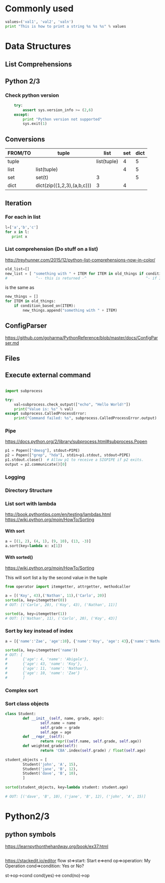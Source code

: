 # Commonly used
```python
values=('val1', 'val2', 'valn')
print "This is how to print a string %s %s %s" % values
```

# Data Structures
## List Comprehensions

## Python 2/3
### Check python version
```python
    try:
        assert sys.version_info >= (2,6)
    except:
        print "Python version not supported"
        sys.exit(1)
```

## Conversions
| FROM/TO | tuple                      | list        | set | dict |
| ------- | -------------------------- | ----------- | --- | --- |
| tuple   |                            | list(tuple) | 4 | 5 |
| list    | list(tuple)                |             | 4 | 5 |
| set     | set(t)                     | 3           |   | 5 |
| dict    | dict(zip((1,2,3),(a,b,c))) | 3           | 4 |   |

## Iteration
### For each in list
 ```python
l=['a','b','c']
for x in l:
    print x    
```

### List comprehension (Do stuff on a list)
http://treyhunner.com/2015/12/python-list-comprehensions-now-in-color/

```python
old_list=[]
new_list = [ "something with " + ITEM for ITEM in old_things if condition_based_on(ITEM)]
#             ^-- this is returned -^                           ^- if ITEM meets condition

```
is the same as 
```python
new_things = []
for ITEM in old_things:
    if condition_based_on(ITEM):
        new_things.append("something with " + ITEM)
```


## ConfigParser
https://github.com/goharma/PythonReference/blob/master/docs/ConfigParser.md

## Files

## Execute external command

```python

import subprocess

try:
    val=subprocess.check_output(["echo", "Hello World!"])
    print("Value is: %s" % val)
except subprocess.CalledProcessError:
    print("Command failed: %s", subprocess.CalledProcessError.output)
```

### Pipe
https://docs.python.org/2/library/subprocess.html#subprocess.Popen

```python
p1 = Popen(["dmesg"], stdout=PIPE)
p2 = Popen(["grep", "hda"], stdin=p1.stdout, stdout=PIPE)
p1.stdout.close()  # Allow p1 to receive a SIGPIPE if p2 exits.
output = p2.communicate()[0]
```


### Logging

### Directory Structure

### List sort with lambda
http://book.pythontips.com/en/testing/lambdas.html
https://wiki.python.org/moin/HowTo/Sorting

#### With sort
```python
a = [(1, 2), (4, 1), (9, 10), (13, -3)]
a.sort(key=lambda x: x[1])

```
#### With sorted()
https://wiki.python.org/moin/HowTo/Sorting

This will sort list a by the second value in the tuple
```python
from operator import itemgetter, attrgetter, methodcaller

a = [('Koy', 43),('Nathan', 11),('Carlo', 20)]
sorted(a, key=itemgetter(0))
# OUT: [('Carlo', 20), ('Koy', 43), ('Nathan', 11)]

sorted(a, key=itemgetter(1))
# OUT: [('Nathan', 11), ('Carlo', 20), ('Koy', 43)]
```

### Sort by key instead of index
```python
a = [{'name':'Zae', 'age':10}, {'name':'Koy', 'age': 43},{'name':'Nathan', 'age': 11},{'name':'Abigale', 'age':4}]

sorted(a, key=itemgetter('name'))
# OUT: [
#       {'age': 4, 'name': 'Abigale'}, 
#       {'age': 43, 'name': 'Koy'}, 
#       {'age': 11, 'name': 'Nathan'}, 
#       {'age': 10, 'name': 'Zae'}
#       ]

```
### Complex sort


### Sort class objects
```python
class Student:
        def __init__(self, name, grade, age):
                self.name = name
                self.grade = grade
                self.age = age
        def __repr__(self):
                return repr((self.name, self.grade, self.age))
        def weighted_grade(self):
                return 'CBA'.index(self.grade) / float(self.age)
                
student_objects = [
        Student('john', 'A', 15),
        Student('jane', 'B', 12),
        Student('dave', 'B', 10),
        ]
        
sorted(student_objects, key=lambda student: student.age)
        
# OUT: [('dave', 'B', 10), ('jane', 'B', 12), ('john', 'A', 15)]         
```

# Python2/3
## 

## python symbols
https://learnpythonthehardway.org/book/ex37.html

## 
https://stackedit.io/editor
flow
st=>start: Start
e=>end
op=>operation: My Operation
cond=>condition: Yes or No?

st->op->cond
cond(yes)->e
cond(no)->op
